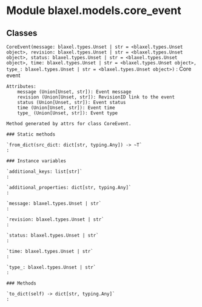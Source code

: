 Module blaxel.models.core_event
===============================

Classes
-------

`CoreEvent(message: blaxel.types.Unset | str = <blaxel.types.Unset object>, revision: blaxel.types.Unset | str = <blaxel.types.Unset object>, status: blaxel.types.Unset | str = <blaxel.types.Unset object>, time: blaxel.types.Unset | str = <blaxel.types.Unset object>, type_: blaxel.types.Unset | str = <blaxel.types.Unset object>)`
:   Core event
    
    Attributes:
        message (Union[Unset, str]): Event message
        revision (Union[Unset, str]): RevisionID link to the event
        status (Union[Unset, str]): Event status
        time (Union[Unset, str]): Event time
        type_ (Union[Unset, str]): Event type
    
    Method generated by attrs for class CoreEvent.

    ### Static methods

    `from_dict(src_dict: dict[str, typing.Any]) ‑> ~T`
    :

    ### Instance variables

    `additional_keys: list[str]`
    :

    `additional_properties: dict[str, typing.Any]`
    :

    `message: blaxel.types.Unset | str`
    :

    `revision: blaxel.types.Unset | str`
    :

    `status: blaxel.types.Unset | str`
    :

    `time: blaxel.types.Unset | str`
    :

    `type_: blaxel.types.Unset | str`
    :

    ### Methods

    `to_dict(self) ‑> dict[str, typing.Any]`
    :
